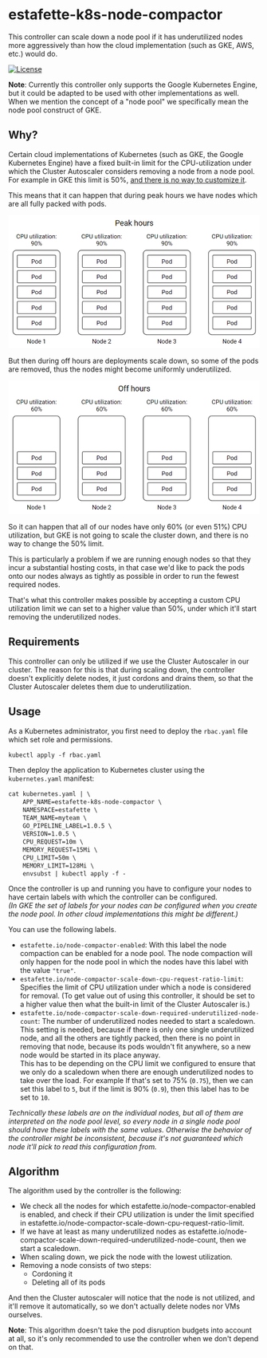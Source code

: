# estafette-k8s-node-compactor

This controller can scale down a node pool if it has underutilized nodes more aggressively than how the cloud implementation (such as GKE, AWS, etc.) would do.

[![License](https://img.shields.io/github/license/estafette/estafette-k8s-node-compactor.svg)](https://github.com/estafette/estafette-k8s-node-compactor/blob/master/LICENSE)

**Note**: Currently this controller only supports the Google Kubernetes Engine, but it could be adapted to be used with other implementations as well.  
When we mention the concept of a "node pool" we specifically mean the node pool construct of GKE.

## Why?

Certain cloud implementations of Kubernetes (such as GKE, the Google Kubernetes Engine) have a fixed built-in limit for the CPU-utilization under which the Cluster Autoscaler considers removing a node from a node pool. For example in GKE this limit is 50%, [and there is no way to customize it](https://stackoverflow.com/a/50911019).

This means that it can happen that during peak hours we have nodes which are all fully packed with pods.

![Nodes tightly packed with pods during peak hours.](/readme-peak-hours.png)

But then during off hours are deployments scale down, so some of the pods are removed, thus the nodes might become uniformly underutilized.

![Nodes underutilized in off hours.](/readme-off-hours.png)

So it can happen that all of our nodes have only 60% (or even 51%) CPU utilization, but GKE is not going to scale the cluster down, and there is no way to change the 50% limit.

This is particularly a problem if we are running enough nodes so that they incur a substantial hosting costs, in that case we'd like to pack the pods onto our nodes always as tightly as possible in order to run the fewest required nodes.

That's what this controller makes possible by accepting a custom CPU utilization limit we can set to a higher value than 50%, under which it'll start removing the underutilized nodes.

## Requirements

This controller can only be utilized if we use the Cluster Autoscaler in our cluster. The reason for this is that during scaling down, the controller doesn't explicitly delete nodes, it just cordons and drains them, so that the Cluster Autoscaler deletes them due to underutilization.

## Usage

As a Kubernetes administrator, you first need to deploy the `rbac.yaml` file which set role and permissions.

```
kubectl apply -f rbac.yaml
```

Then deploy the application to Kubernetes cluster using the `kubernetes.yaml` manifest:

```
cat kubernetes.yaml | \
    APP_NAME=estafette-k8s-node-compactor \
    NAMESPACE=estafette \
    TEAM_NAME=myteam \
    GO_PIPELINE_LABEL=1.0.5 \
    VERSION=1.0.5 \
    CPU_REQUEST=10m \
    MEMORY_REQUEST=15Mi \
    CPU_LIMIT=50m \
    MEMORY_LIMIT=128Mi \
    envsubst | kubectl apply -f -
```

Once the controller is up and running you have to configure your nodes to have certain labels with which the controller can be configured.  
*(In GKE the set of labels for your nodes can be configured when you create the node pool. In other cloud implementations this might be different.)*

You can use the following labels.

 - `estafette.io/node-compactor-enabled`: With this label the node compaction can be enabled for a node pool. The node compaction will only happen for the node pool in which the nodes have this label with the value `"true"`.
 - `estafette.io/node-compactor-scale-down-cpu-request-ratio-limit`: Specifies the limit of CPU utilization under which a node is considered for removal. (To get value out of using this controller, it should be set to a higher value then what the built-in limit of the Cluster Autoscaler is.)
 - `estafette.io/node-compactor-scale-down-required-underutilized-node-count`: The number of underutilized nodes needed to start a scaledown. This setting is needed, because if there is only one single underutilized node, and all the others are tightly packed, then there is no point in removing that node, because its pods wouldn't fit anywhere, so a new node would be started in its place anyway.  
 This has to be depending on the CPU limit we configured to ensure that we only do a scaledown when there are enough underutilized nodes to take over the load. For example If that's set to 75% (`0.75`), then we can set this label to `5`, but if the limit is 90% (`0.9`), then this label has to be set to `10`.

*Technically these labels are on the individual nodes, but all of them are interpreted on the node pool level, so every node in a single node pool should have these labels with the same values. Otherwise the behavior of the controller might be inconsistent, because it's not guaranteed which node it'll pick to read this configuration from.*

## Algorithm

The algorithm used by the controller is the following:

 - We check all the nodes for which estafette.io/node-compactor-enabled is enabled, and check if their CPU utilization is under the limit specified in estafette.io/node-compactor-scale-down-cpu-request-ratio-limit.
 - If we have at least as many underutilized nodes as estafette.io/node-compactor-scale-down-required-underutilized-node-count, then we start a scaledown.
 - When scaling down, we pick the node with the lowest utilization.
 - Removing a node consists of two steps:
   - Cordoning it
   - Deleting all of its pods

And then the Cluster autoscaler will notice that the node is not utilized, and it'll remove it automatically, so we don't actually delete nodes nor VMs ourselves.

**Note**: This algorithm doesn't take the pod disruption budgets into account at all, so it's only recommended to use the controller when we don't depend on that.